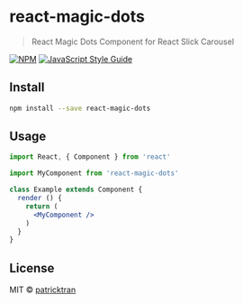 # react-magic-dots

> React Magic Dots Component for React Slick Carousel

[![NPM](https://img.shields.io/npm/v/react-magic-dots.svg)](https://www.npmjs.com/package/react-magic-dots) [![JavaScript Style Guide](https://img.shields.io/badge/code_style-standard-brightgreen.svg)](https://standardjs.com)

## Install

```bash
npm install --save react-magic-dots
```

## Usage

```jsx
import React, { Component } from 'react'

import MyComponent from 'react-magic-dots'

class Example extends Component {
  render () {
    return (
      <MyComponent />
    )
  }
}
```

## License

MIT © [patricktran](https://github.com/patricktran)
